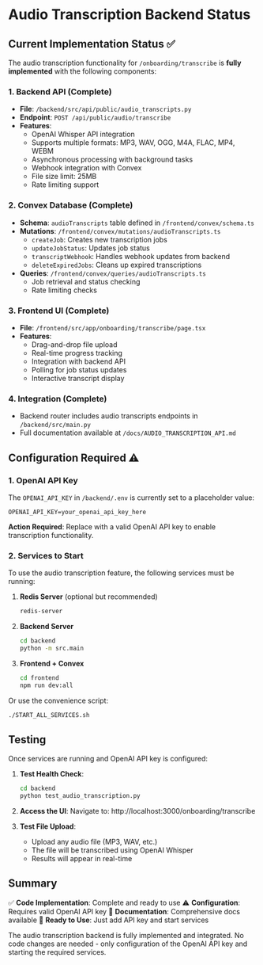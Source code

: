 # Audio Transcription Backend Status

## Current Implementation Status ✅

The audio transcription functionality for `/onboarding/transcribe` is **fully implemented** with the following components:

### 1. Backend API (Complete)
- **File**: `/backend/src/api/public/audio_transcripts.py`
- **Endpoint**: `POST /api/public/audio/transcribe`
- **Features**:
  - OpenAI Whisper API integration
  - Supports multiple formats: MP3, WAV, OGG, M4A, FLAC, MP4, WEBM
  - Asynchronous processing with background tasks
  - Webhook integration with Convex
  - File size limit: 25MB
  - Rate limiting support

### 2. Convex Database (Complete)
- **Schema**: `audioTranscripts` table defined in `/frontend/convex/schema.ts`
- **Mutations**: `/frontend/convex/mutations/audioTranscripts.ts`
  - `createJob`: Creates new transcription jobs
  - `updateJobStatus`: Updates job status
  - `transcriptWebhook`: Handles webhook updates from backend
  - `deleteExpiredJobs`: Cleans up expired transcriptions
- **Queries**: `/frontend/convex/queries/audioTranscripts.ts`
  - Job retrieval and status checking
  - Rate limiting checks

### 3. Frontend UI (Complete)
- **File**: `/frontend/src/app/onboarding/transcribe/page.tsx`
- **Features**:
  - Drag-and-drop file upload
  - Real-time progress tracking
  - Integration with backend API
  - Polling for job status updates
  - Interactive transcript display

### 4. Integration (Complete)
- Backend router includes audio transcripts endpoints in `/backend/src/main.py`
- Full documentation available at `/docs/AUDIO_TRANSCRIPTION_API.md`

## Configuration Required ⚠️

### 1. OpenAI API Key
The `OPENAI_API_KEY` in `/backend/.env` is currently set to a placeholder value:
```
OPENAI_API_KEY=your_openai_api_key_here
```

**Action Required**: Replace with a valid OpenAI API key to enable transcription functionality.

### 2. Services to Start
To use the audio transcription feature, the following services must be running:

1. **Redis Server** (optional but recommended)
   ```bash
   redis-server
   ```

2. **Backend Server**
   ```bash
   cd backend
   python -m src.main
   ```

3. **Frontend + Convex**
   ```bash
   cd frontend
   npm run dev:all
   ```

Or use the convenience script:
```bash
./START_ALL_SERVICES.sh
```

## Testing

Once services are running and OpenAI API key is configured:

1. **Test Health Check**:
   ```bash
   cd backend
   python test_audio_transcription.py
   ```

2. **Access the UI**:
   Navigate to: http://localhost:3000/onboarding/transcribe

3. **Test File Upload**:
   - Upload any audio file (MP3, WAV, etc.)
   - The file will be transcribed using OpenAI Whisper
   - Results will appear in real-time

## Summary

✅ **Code Implementation**: Complete and ready to use
⚠️ **Configuration**: Requires valid OpenAI API key
📝 **Documentation**: Comprehensive docs available
🚀 **Ready to Use**: Just add API key and start services

The audio transcription backend is fully implemented and integrated. No code changes are needed - only configuration of the OpenAI API key and starting the required services.